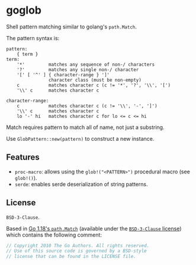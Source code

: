# goglob

Shell pattern matching similar to golang's `path.Match`.

The pattern syntax is:

```
pattern:
    { term }
term:
    '*'         matches any sequence of non-/ characters
    '?'         matches any single non-/ character
    '[' [ '^' ] { character-range } ']'
                character class (must be non-empty)
    c           matches character c (c != '*', '?', '\\', '[')
    '\\' c      matches character c

character-range:
    c           matches character c (c != '\\', '-', ']')
    '\\' c      matches character c
    lo '-' hi   matches character c for lo <= c <= hi
```

Match requires pattern to match all of name, not just a substring.

Use `GlobPattern::new(pattern)` to construct a new instance.

## Features
* `proc-macro`: allows using the `glob!("<PATTERN>")` procedural macro (see
  `glob!()`).
* `serde`: enables serde deserialization of string patterns.

## License
`BSD-3-Clause`.

Based in [Go 1.18's `path.Match`](https://cs.opensource.google/go/go/+/refs/tags/go1.18:src/path/match.go;l=38)
(available under the [`BSD-3-Clause` license](https://cs.opensource.google/go/go/+/refs/tags/go1.18:LICENSE))
which contains the following comment:

```go
// Copyright 2010 The Go Authors. All rights reserved.
// Use of this source code is governed by a BSD-style
// license that can be found in the LICENSE file.
```
